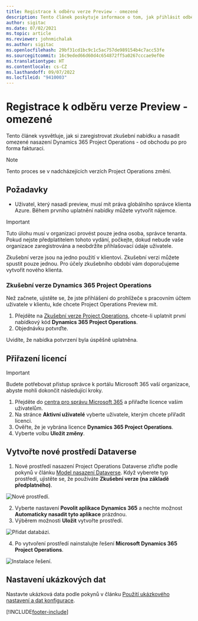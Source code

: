 ```yaml
---
title: Registrace k odběru verze Preview - omezené
description: Tento článek poskytuje informace o tom, jak přihlásit odběr a nasadit omezené nasazení Project Operations - od obchodu po pro forma fakturaci.
author: sigitac
ms.date: 07/02/2021
ms.topic: article
ms.reviewer: johnmichalak
ms.author: sigitac
ms.openlocfilehash: 29bf31cd1bc9c1c5ac757de989154b4c7acc53fe
ms.sourcegitcommit: 16c9eded66d60d4c654872ff5a0267cccae9ef0e
ms.translationtype: HT
ms.contentlocale: cs-CZ
ms.lasthandoff: 09/07/2022
ms.locfileid: "9410003"
---
```

# <a name="sign-up-for-a-preview-subscription---lite"></a>Registrace k odběru verze Preview - omezené 

Tento článek vysvětluje, jak si zaregistrovat zkušební nabídku a nasadit omezené nasazení Dynamics 365 Project Operations - od obchodu po pro forma fakturaci.

> [!NOTE]
> Tento proces se v nadcházejících verzích Project Operations změní.

## <a name="prerequisites"></a>Požadavky
- Uživatel, který nasadí preview, musí mít práva globálního správce klienta Azure. Během prvního uplatnění nabídky můžete vytvořit nájemce.

> [!IMPORTANT]
> Tuto úlohu musí v organizaci provést pouze jedna osoba, správce tenanta. Pokud nejste předplatitelem tohoto vydání, počkejte, dokud nebude vaše organizace zaregistrována a neobdržíte přihlašovací údaje uživatele.
> 
> Zkušební verze jsou na jedno použití v klientovi. Zkušební verzi můžete spustit pouze jednou. Pro účely zkušebního období vám doporučujeme vytvořit nového klienta.

### <a name="dynamics-365-project-operations-trial"></a>Zkušební verze Dynamics 365 Project Operations 

Než začnete, ujistěte se, že jste přihlášeni do prohlížeče s pracovním účtem uživatele v klientu, kde chcete Project Operations Preview mít.

1. Přejděte na [Zkušební verze Project Operations](https://aka.ms/try-po), chcete-li uplatnit první nabídkový kód **Dynamics 365 Project Operations**.
2. Objednávku potvrďte.

  Uvidíte, že nabídka potvrzení byla úspěšně uplatněna.

## <a name="assign-licenses"></a>Přiřazení licencí

> [!IMPORTANT]
> Budete potřebovat přístup správce k portálu Microsoft 365 vaší organizace, abyste mohli dokončit následující kroky.


1. Přejděte do [centra pro správu Microsoft 365](https://portal.office.com/) a přiřaďte licence vašim uživatelům.
2. Na stránce **Aktivní uživatelé** vyberte uživatele, kterým chcete přiřadit licenci.
3. Ověřte, že je vybrána licence **Dynamics 365 Project Operations**. 
4. Vyberte volbu **Uložit změny**.

## <a name="create-a-new-dataverse-environment"></a>Vytvořte nové prostředí Dataverse

1. Nové prostředí nasazení Project Operations Dataverse zřiďte podle pokynů v článku [Model nasazení Dataverse](lite-deployment.md). Když vyberete typ prostředí, ujistěte se, že používáte **Zkušební verze (na základě předplatného)**.

  ![Nové prostředí.](./media/19CreateEnvironment.png)

2. Vyberte nastavení **Povolit aplikace Dynamics 365** a nechte možnost **Automaticky nasadit tyto aplikace** prázdnou.  
3. Výběrem možnosti **Uložit** vytvořte prostředí.

  ![Přidat databázi.](./media/20CreateEnvironment1.png)

4. Po vytvoření prostředí nainstalujte řešení **Microsoft Dynamics 365 Project Operations**. 

![Instalace řešení.](./media/21InstallSolution.png)

## <a name="set-up-demo-data"></a>Nastavení ukázkových dat

Nastavte ukázková data podle pokynů v článku [Použití ukázkového nastavení a dat konfigurace](lite-apply-demo-setup-config-data.md).


[!INCLUDE[footer-include](../includes/footer-banner.md)]
